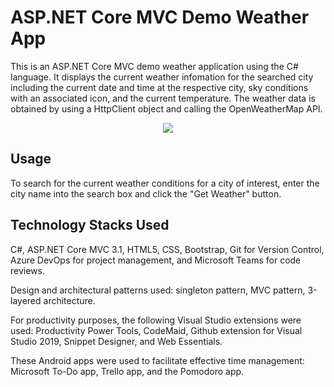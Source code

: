 # ASP.NET Core MVC Demo Weather App

This is an ASP.NET Core MVC demo weather application using the C# language. It displays the current weather infomation for the searched city including the current date and time at the respective city, sky conditions with an associated icon, and the current temperature. The weather data is obtained by using a HttpClient object and calling the OpenWeatherMap API.

<p align="center">
  <img src="src/Screenshots/weatherss.png">
</p>

## Usage

To search for the current weather conditions for a city of interest, enter the city name into the search box and click the "Get Weather" button.

## Technology Stacks Used

C#, ASP.NET Core MVC 3.1, HTML5, CSS, Bootstrap, Git for Version Control, Azure DevOps for project management, and Microsoft Teams for code reviews.

Design and architectural patterns used: singleton pattern, MVC pattern, 3-layered architecture.

For productivity purposes, the following Visual Studio extensions were used: Productivity Power Tools, CodeMaid, Github extension for Visual Studio 2019, Snippet Designer, and Web Essentials. 

These Android apps were used to facilitate effective time management: Microsoft To-Do app, Trello app, and the Pomodoro app.


